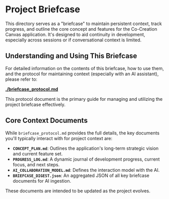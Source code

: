 # Project Briefcase

This directory serves as a "briefcase" to maintain persistent context, track progress, and outline the core concept and features for the Co-Creation Canvas application. It's designed to aid continuity in development, especially across sessions or if conversational context is limited.

## Understanding and Using This Briefcase

For detailed information on the contents of this briefcase, how to use them, and the protocol for maintaining context (especially with an AI assistant), please refer to:

**[./briefcase_protocol.md](./briefcase_protocol.md)**

This protocol document is the primary guide for managing and utilizing the project briefcase effectively.

## Core Context Documents

While `briefcase_protocol.md` provides the full details, the key documents you'll typically interact with for project context are:

*   **`CONCEPT_PLAN.md`**: Outlines the application's long-term strategic vision and current feature set.
*   **`PROGRESS_LOG.md`**: A dynamic journal of development progress, current focus, and next steps.
*   **`AI_COLLABORATION_MODEL.md`**: Defines the interaction model with the AI.
*   **`BRIEFCASE_DIGEST.json`**: An aggregated JSON of all key briefcase documents for AI ingestion.

These documents are intended to be updated as the project evolves.